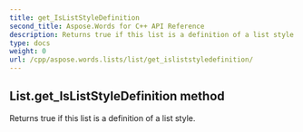 ```yaml
---
title: get_IsListStyleDefinition
second_title: Aspose.Words for C++ API Reference
description: Returns true if this list is a definition of a list style. 
type: docs
weight: 0
url: /cpp/aspose.words.lists/list/get_isliststyledefinition/
---
```

## List.get_IsListStyleDefinition method


Returns true if this list is a definition of a list style.

